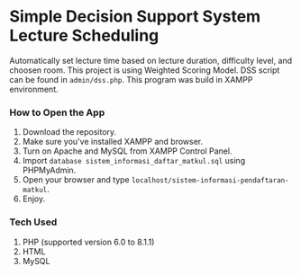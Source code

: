 # Simple Decision Support System Lecture Scheduling

Automatically set lecture time based on lecture duration, difficulty level, and choosen room. This project is using Weighted Scoring Model. DSS script can be found in `admin/dss.php`. This program was build in XAMPP environment.

### How to Open the App
1. Download the repository.
2. Make sure you've installed XAMPP and browser.
3. Turn on Apache and MySQL from XAMPP Control Panel.
4. Import `database sistem_informasi_daftar_matkul.sql` using PHPMyAdmin.
5. Open your browser and type `localhost/sistem-informasi-pendaftaran-matkul`.
6. Enjoy.

### Tech Used
1. PHP (supported version 6.0 to 8.1.1)
2. HTML
3. MySQL

